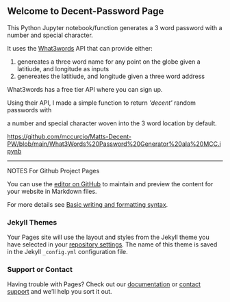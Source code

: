 ## Welcome to Decent-Password Page

This Python Jupyter notebook/function generates a 3 word password with a number and special character.

It uses the [What3words](https://what3words.com) API that can provide either: 

1. genereates a three word name for any point on the globe given a latitiude, and longitude as inputs 
2. genereates the latitiude, and longitude given a three word address

What3words has a free tier API where you can sign up.

Using their API, I made a simple function to return *'decent'* random passwords with

a number and special character woven into the 3 word location by default.

https://github.com/mccurcio/Matts-Decent-PW/blob/main/What3Words%20Password%20Generator%20ala%20MCC.ipynb

---

NOTES For Github Project Pages

You can use the [editor on GitHub](https://github.com/mccurcio/Matts-Decent-PW/edit/gh-pages/index.md) to maintain and preview the content for your website in Markdown files.


For more details see [Basic writing and formatting syntax](https://docs.github.com/en/github/writing-on-github/getting-started-with-writing-and-formatting-on-github/basic-writing-and-formatting-syntax).

### Jekyll Themes

Your Pages site will use the layout and styles from the Jekyll theme you have selected in your [repository settings](https://github.com/mccurcio/Matts-Decent-PW/settings/pages). The name of this theme is saved in the Jekyll `_config.yml` configuration file.

### Support or Contact

Having trouble with Pages? Check out our [documentation](https://docs.github.com/categories/github-pages-basics/) or [contact support](https://support.github.com/contact) and we’ll help you sort it out.
